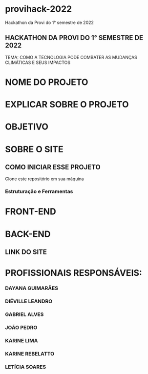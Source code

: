# provihack-2022
Hackathon da Provi do 1° semestre de 2022

## HACKATHON DA PROVI DO 1° SEMESTRE DE 2022

TEMA: COMO A TECNOLOGIA PODE COMBATER AS MUDANÇAS CLIMÁTICAS E SEUS IMPACTOS

# NOME DO PROJETO

# EXPLICAR SOBRE O PROJETO

# OBJETIVO

# SOBRE O SITE

## COMO INICIAR ESSE PROJETO

Clone este repositório em sua máquina

<!-- $  -->

### Estruturação e Ferramentas

# FRONT-END

# BACK-END

## LINK DO SITE


# PROFISSIONAIS RESPONSÁVEIS:

### DAYANA GUIMARÃES

### DIÉVILLE LEANDRO

### GABRIEL ALVES

### JOÃO PEDRO 

### KARINE LIMA

### KARINE REBELATTO

### LETÍCIA SOARES
